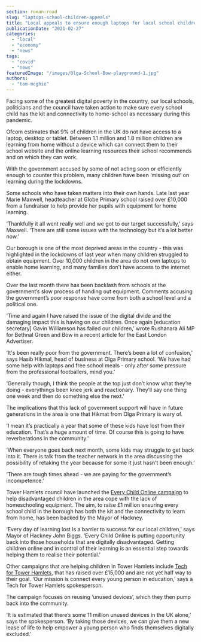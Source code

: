 ```yaml
---
section: roman-road
slug: "laptops-school-children-appeals"
title: "Local appeals to ensure enough laptops for local school children"
publicationDate: "2021-02-27"
categories: 
  - "local"
  - "economy"
  - "news"
tags: 
  - "covid"
  - "news"
featuredImage: "/images/Olga-School-Bow-playground-1.jpg"
authors: 
  - "tom-mcghie"
---
```


Facing some of the greatest digital poverty in the country, our local schools, politicians and the council have taken action to make sure every school child has the kit and connectivity to home-school as necessary during this pandemic.

Ofcom estimates that 9% of children in the UK do not have access to a laptop, desktop or tablet. Between 1.1 million and 1.8 million children are learning from home without a device which can connect them to their school website and the online learning resources their school recommends and on which they can work.

With the government accused by some of not acting soon or efficiently enough to counter this problem, many children have been ‘missing out’ on learning during the lockdowns.

Some schools who have taken matters into their own hands. Late last year Marie Maxwell, headteacher at Globe Primary school raised over £10,000 from a fundraiser to help provide her pupils with equipment for home learning. 

‘Thankfully it all went really well and we got to our target successfully,’ says Maxwell. ‘There are still some issues with the technology but it’s a lot better now.’

Our borough is one of the most deprived areas in the country - this was highlighted in the lockdowns of last year when many children struggled to obtain equipment. Over 10,000 children in the area do not own laptops to enable home learning, and many families don’t have access to the internet either.

Over the last month there has been backlash from schools at the government’s slow process of handing out equipment. Comments accusing the government’s poor response have come from both a school level and a political one. 

‘Time and again I have raised the issue of the digital divide and the damaging impact this is having on our children. Once again \[education secretary\] Gavin Williamson has failed our children,’ wrote Rushanara Ali MP for Bethnal Green and Bow in a recent article for the East London Advertiser. 

‘It's been really poor from the government. There’s been a lot of confusion,’ says Hasib Hikmal, head of business at Olga Primary school. ‘We have had some help with laptops and free school meals - only after some pressure from the professional footballers, mind you.’

‘Generally though, I think the people at the top just don’t know what they’re doing - everythings been knee jerk and reactionary. They’ll say one thing one week and then do something else the next.’

The implications that this lack of government support will have in future generations in the area is one that Hikmat from Olga Primary is wary of.

‘I mean it’s practically a year that some of these kids have lost from their education. That’s a huge amount of time. Of course this is going to have reverberations in the community.’

‘When everyone goes back next month, some kids may struggle to get back into it. There is talk from the teacher network in the area discussing the possibility of retaking the year because for some it just hasn’t been enough.’

‘There are tough times ahead - we are paying for the government’s incompetence.’

Tower Hamlets council have launched the [Every Child Online campaign](https://www.justgiving.com/campaign/everychildonline) to help disadvantaged children in the area cope with the lack of homeschooling equipment. The aim, to raise £1 million ensuring every school child in the borough has both the kit and the connectivity to learn from home, has been backed by the Mayor of Hackney.

‘Every day of learning lost is a barrier to success for our local children,’ says Mayor of Hackney John Biggs. ‘Every Child Online is putting opportunity back into those households that are digitally disadvantaged. Getting children online and in control of their learning is an essential step towards helping them to realise their potential.’ 

Other campaigns that are helping children in Tower Hamlets include [Tech for Tower Hamlets](https://www.spacehive.com/tech-for-tower-hamlets), that has raised over £15,000 and are not yet half way to their goal. ‘Our mission is connect every young person in education,’ says a Tech for Tower Hamlets spokesperson.

The campaign focuses on reusing ‘unused devices’, which they then pump back into the community. 

‘It is estimated that there’s some 11 million unused devices in the UK alone,’ says the spokesperson. ‘By taking those devices, we can give them a new lease of life to help empower a young person who finds themselves digitally excluded.’
